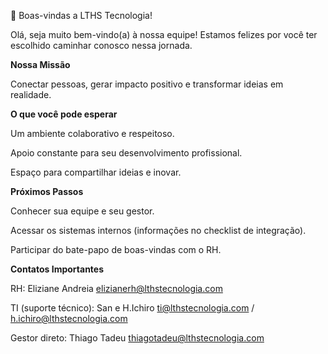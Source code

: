 🎉 Boas-vindas a LTHS Tecnologia!

Olá, seja muito bem-vindo(a) à nossa equipe!
Estamos felizes por você ter escolhido caminhar conosco nessa jornada.

<b>Nossa Missão</b>

Conectar pessoas, gerar impacto positivo e transformar ideias em realidade.

<b>O que você pode esperar</b>

Um ambiente colaborativo e respeitoso.

Apoio constante para seu desenvolvimento profissional.

Espaço para compartilhar ideias e inovar.

<b>Próximos Passos</b>

Conhecer sua equipe e seu gestor.

Acessar os sistemas internos (informações no checklist de integração).

Participar do bate-papo de boas-vindas com o RH.

<b>Contatos Importantes</b>

RH: Eliziane Andreia   elizianerh@lthstecnologia.com

TI (suporte técnico): San  e H.Ichiro  ti@lthstecnologia.com / h.ichiro@lthstecnologia.com

Gestor direto: Thiago Tadeu   thiagotadeu@lthstecnologia.com 